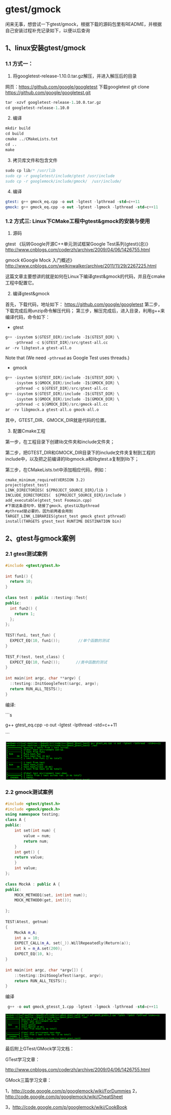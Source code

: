 # gtest/gmock


闲来无事，想尝试一下gtest/gmock，根据下载的源码包里有README，并根据自己安装过程补充记录如下，以便以后查询
## 1、linux安装gtest/gmock

### 1.1 方式一：

1. 将googletest-release-1.10.0.tar.gz解压，并进入解压后的目录


网页：https://github.com/google/googletest
下载googletest
git clone https://github.com/google/googletest.git

```s
tar -xzvf googletest-release-1.10.0.tar.gz
cd googletest-release-1.10.0
```

2. 编译

```s
mkdir build
cd build
cmake ../CMakeLists.txt
cd ..
make
```

3. 拷贝库文件和包含文件

```s
sudo cp lib/* /usr/lib
sudo cp -r googletest/include/gtest /usr/include
sudo cp -r googlemock/include/gmock/  /usr/include/
```

4. 编译

```s
gtest: g++ gmock_eq.cpp -o out -lgtest -lpthread -std=c++11
gmock: g++ gmock_eq.cpp -o out -lgtest -lgmock -lpthread -std=c++11
```

### 1.2 方式三: Linux下CMake工程中gtest&gmock的安装与使用


1. 源码

gtest
《玩转Google开源C++单元测试框架Google Test系列(gtest)(总)》
http://www.cnblogs.com/coderzh/archive/2009/04/06/1426755.html

gmock
《Google Mock 入门概述》
http://www.cnblogs.com/welkinwalker/archive/2011/11/29/2267225.html

这篇文章主要想讲的就是如何在Linux下编译gtest&gmock的代码，并且在cmake工程中配置它。

2. 编译gtest&gmock

首先，下载代码，地址如下：
https://github.com/google/googletest
第二步，下载完成后用unzip命令解压代码；
第三步，解压完成后，进入目录，利用g++来编译代码，命令如下：
* gtest

```s
g++ -isystem ${GTEST_DIR}/include -I${GTEST_DIR} \
    -pthread -c ${GTEST_DIR}/src/gtest-all.cc
ar -rv libgtest.a gtest-all.o
```

Note that (We need `-pthread` as Google Test uses threads.)
* gmock

```s
g++ -isystem ${GTEST_DIR}/include -I${GTEST_DIR} \
    -isystem ${GMOCK_DIR}/include -I${GMOCK_DIR} \
    -pthread -c ${GTEST_DIR}/src/gtest-all.cc
g++ -isystem ${GTEST_DIR}/include -I${GTEST_DIR} \
    -isystem ${GMOCK_DIR}/include -I${GMOCK_DIR} \
    -pthread -c ${GMOCK_DIR}/src/gmock-all.cc
ar -rv libgmock.a gtest-all.o gmock-all.o
```

其中，GTEST_DIR、GMOCK_DIR就是代码的位置。

3. 配置Cmake工程

第一步，在工程目录下创建lib文件夹和include文件夹；

第二步，把GTEST_DIR和GMOCK_DIR目录下的include文件夹复制到工程的include中，以及把之前编译的libgmock.a和libgtest.a复制到lib下；

第三步，在CMakeLists.txt中添加相应代码，例如：
```
cmake_minimum_required(VERSION 3.2)
project(gtest_test)
LINK_DIRECTORIES( ${PROJECT_SOURCE_DIR}/lib )
INCLUDE_DIRECTORIES(  ${PROJECT_SOURCE_DIR}/include )
add_executable(gtest_test Foomain.cpp)
#下面这条语句中，链接了gmock、gtest以及pthread
#pthread是必要的，因为前两者会用到
TARGET_LINK_LIBRARIES(gtest_test gmock gtest pthread)
install(TARGETS gtest_test RUNTIME DESTINATION bin)
```

## 2、gtest与gmock案例

### 2.1 gtest测试案例

```c++
#include <gtest/gtest.h> 

int fun1() {
  return 10;
}

class test : public ::testing::Test{
public:
  int fun2() {
    return 1;
  };
};

TEST(fun1, test_fun) {
  EXPECT_EQ(10, fun1());        //单个函数的测试
}

TEST_F(test, test_class) {
  EXPECT_EQ(10, fun2());       //类中函数的测试
}

int main(int argc, char **argv) {
  ::testing::InitGoogleTest(&argc, argv);
  return RUN_ALL_TESTS();
}
```

编译: 

\```s

g++ gtest_eq.cpp -o out -lgtest -lpthread -std=c++11

\```

![gtest1](../../../images/gtest1.png)

### 2.2 gmock测试案例

```c++
#include <gtest/gtest.h>  
#include <gmock/gmock.h>  
using namespace testing;  
class A {
public:
    int set(int num) {
        value = num;
        return num;
    }
    int get() {
    return value;
    }
    int value;
};

class MockA : public A {
public:
    MOCK_METHOD1(set, int(int num));
    MOCK_METHOD0(get, int());

};

TEST(Atest, getnum)  
{  
    MockA m_A;  
    int a = 10;
    EXPECT_CALL(m_A, set(_)).WillRepeatedly(Return(a));
    int k = m_A.set(200);
    EXPECT_EQ(10, k);  
}

int main(int argc, char *argv[]) {
    ::testing::InitGoogleTest(&argc, argv);
    return RUN_ALL_TESTS();
}
```
编译

```s
 g++ -o out gmock_gtesst_1.cpp -lgtest -lgmock -lpthread -std=c++11
```
![gmock1](../../../images/gmock1.png)

最后附上GTest/GMock学习文档：

GTest学习文章：

http://www.cnblogs.com/coderzh/archive/2009/04/06/1426755.html

GMock三篇学习文章：

1，http://code.google.com/p/googlemock/wiki/ForDummies
2，http://code.google.com/p/googlemock/wiki/CheatSheet

3，http://code.google.com/p/googlemock/wiki/CookBook
